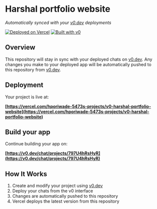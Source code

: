 # Harshal portfolio website

*Automatically synced with your [v0.dev](https://v0.dev) deployments*

[![Deployed on Vercel](https://img.shields.io/badge/Deployed%20on-Vercel-black?style=for-the-badge&logo=vercel)](https://vercel.com/hporiwade-5473s-projects/v0-harshal-portfolio-website)
[![Built with v0](https://img.shields.io/badge/Built%20with-v0.dev-black?style=for-the-badge)](https://v0.dev/chat/projects/797U4hRsHyR)

## Overview

This repository will stay in sync with your deployed chats on [v0.dev](https://v0.dev).
Any changes you make to your deployed app will be automatically pushed to this repository from [v0.dev](https://v0.dev).

## Deployment

Your project is live at:

**[https://vercel.com/hporiwade-5473s-projects/v0-harshal-portfolio-website](https://vercel.com/hporiwade-5473s-projects/v0-harshal-portfolio-website)**

## Build your app

Continue building your app on:

**[https://v0.dev/chat/projects/797U4hRsHyR](https://v0.dev/chat/projects/797U4hRsHyR)**

## How It Works

1. Create and modify your project using [v0.dev](https://v0.dev)
2. Deploy your chats from the v0 interface
3. Changes are automatically pushed to this repository
4. Vercel deploys the latest version from this repository
